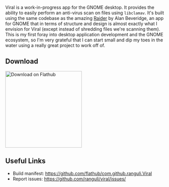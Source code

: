 Viral is a work-in-progress app for the GNOME desktop. It provides the ability to easily perform an anti-virus scan on files using `libclamav`. It's built using the same codebase as the amazing [Raider](https://github.com/ADBeveridge/raider) by Alan Beveridge, an app for GNOME that in terms of structure and design is almost exactly what I envision for Viral (except instead of shredding files we're scanning them). This is my first foray into desktop application development and the GNOME ecosystem, so I'm very grateful that I can start small and dip my toes in the water using a really great project to work off of.

## Download
<a href='https://beta.flathub.org/apps/details/com.github.ranguli.Viral'><img width='240' alt='Download on Flathub' src='https://flathub.org/assets/badges/flathub-badge-en.png'/></a>

## Useful Links
*   Build manifest: <https://github.com/flathub/com.github.ranguli.Viral>
*   Report issues: <https://github.com/ranguli/viral/issues/>
